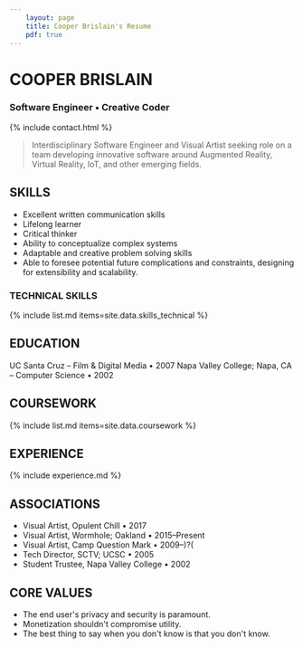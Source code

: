 ```yaml
---
    layout: page
    title: Cooper Brislain's Resume
    pdf: true
---
```

# COOPER BRISLAIN
### Software Engineer • Creative Coder

{% include contact.html %}

> Interdisciplinary Software Engineer and Visual Artist seeking role on a team developing innovative software around Augmented Reality, Virtual Reality, IoT, and other emerging fields. 

## SKILLS

* Excellent written communication skills  
* Lifelong learner  
* Critical thinker  
* Ability to conceptualize complex systems  
* Adaptable and creative problem solving skills
* Able to foresee potential future complications and constraints, 
  designing for extensibility and scalability.

### TECHNICAL SKILLS

{% include list.md items=site.data.skills_technical %}

## EDUCATION

UC Santa Cruz – Film & Digital Media • 2007
Napa Valley College; Napa, CA – Computer Science • 2002

## COURSEWORK

{% include list.md items=site.data.coursework %}

## EXPERIENCE 

{% include experience.md %}

## ASSOCIATIONS

- Visual Artist, Opulent Chill • 2017
- Visual Artist, Wormhole; Oakland • 2015–Present
- Visual Artist, Camp Question Mark • 2009–)?( 
- Tech Director, SCTV; UCSC • 2005
- Student Trustee, Napa Valley College • 2002

## CORE VALUES

* The end user's privacy and security is paramount. 
* Monetization shouldn't compromise utility.
* The best thing to say when you don't know is that you don't know.
